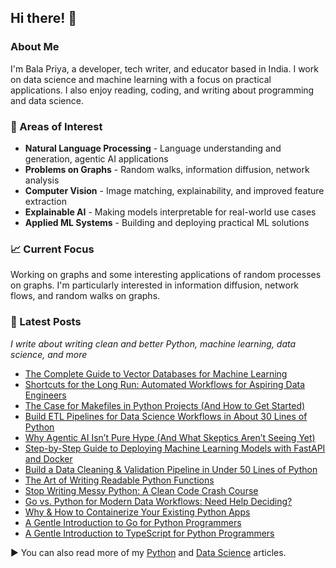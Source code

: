 ## Hi there! 👋
<!-- <a href="https://github.com/balapriyac">     <img src="https://github-stats-alpha.vercel.app/api?username=balapriyac&cc=22272e&tc=37BCF6&ic=fff&bc=0000">     <img height="180em" src="https://github-readme-stats-eight-theta.vercel.app/api/top-langs/?username=balapriyac&layout=compact&langs_count=8&theme=algolia"/> </a> -->

<!-- <p align="left">
    <img align="centre" src="https://github-readme-stats-eight-theta.vercel.app/api?username=balapriyac&show_icons=true&hide_border=true&include_all_commits=true&count_private=true&bg_color=00000000&theme=tokyonight" height=180px/><img height="120px" src="https://github-readme-stats.vercel.app/api/top-langs/?username=balapriyac&hide=html&hide_title=true&hide_border=true&layout=compact&langs_count=8&theme=tokyonight&bg_color=00000000" />
</p> -->
### About Me
I'm Bala Priya, a developer, tech writer, and educator based in India. I work on data science and machine learning with a focus on practical applications. I also enjoy reading, coding, and writing about programming and data science.

### 🔬 Areas of Interest
- **Natural Language Processing** - Language understanding and generation, agentic AI applications
- **Problems on Graphs** - Random walks, information diffusion, network analysis
- **Computer Vision** - Image matching, explainability, and improved feature extraction
- **Explainable AI** - Making models interpretable for real-world use cases
- **Applied ML Systems** - Building and deploying practical ML solutions

### 📈 Current Focus
Working on graphs and some interesting applications of random processes on graphs. I'm particularly interested in information diffusion, network flows, and random walks on graphs.

### 📝 Latest Posts
*I write about writing clean and better Python, machine learning, data science, and more*
- [The Complete Guide to Vector Databases for Machine Learning](https://machinelearningmastery.com/the-complete-guide-to-vector-databases-for-machine-learning/)
- [Shortcuts for the Long Run: Automated Workflows for Aspiring Data Engineers](https://www.kdnuggets.com/shortcuts-for-the-long-run-automated-workflows-for-aspiring-data-engineers)
- [The Case for Makefiles in Python Projects (And How to Get Started)](https://www.kdnuggets.com/the-case-for-makefiles-in-python-projects-and-how-to-get-started)
- [Build ETL Pipelines for Data Science Workflows in About 30 Lines of Python](https://www.kdnuggets.com/build-etl-pipelines-for-data-science-workflows-in-about-30-lines-of-python)
- [Why Agentic AI Isn’t Pure Hype (And What Skeptics Aren’t Seeing Yet)](https://www.kdnuggets.com/why-agentic-ai-isnt-pure-hype-and-what-skeptics-arent-seeing-yet)
- [Step-by-Step Guide to Deploying Machine Learning Models with FastAPI and Docker](https://machinelearningmastery.com/step-by-step-guide-to-deploying-machine-learning-models-with-fastapi-and-docker/)
- [Build a Data Cleaning & Validation Pipeline in Under 50 Lines of Python](https://www.kdnuggets.com/build-a-data-cleaning-validation-pipeline-in-under-50-lines-of-python)
- [The Art of Writing Readable Python Functions](https://www.kdnuggets.com/the-art-of-writing-readable-python-functions)
- [Stop Writing Messy Python: A Clean Code Crash Course](https://www.kdnuggets.com/stop-writing-messy-python-a-clean-code-crash-course)
- [Go vs. Python for Modern Data Workflows: Need Help Deciding?](https://www.kdnuggets.com/go-vs-python-for-modern-data-workflows-need-help-deciding)
- [Why & How to Containerize Your Existing Python Apps](https://www.kdnuggets.com/why-how-to-containerize-your-existing-python-apps)
- [A Gentle Introduction to Go for Python Programmers](https://www.kdnuggets.com/a-gentle-introduction-to-go-for-python-programmers)
- [A Gentle Introduction to TypeScript for Python Programmers](https://www.kdnuggets.com/a-gentle-introduction-to-typescript-for-python-programmers)

▶️ You can also read more of my <a href="https://github.com/balapriyac/python-basics/blob/main/README.md" target="_blank">Python</a> and <a href="https://github.com/balapriyac/data-science-tutorials/blob/main/README.md" target="_blank">Data Science</a> articles.


